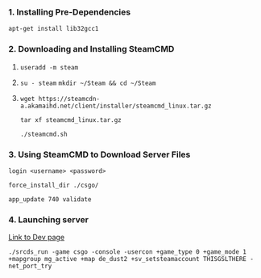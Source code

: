 
### 1. Installing Pre-Dependencies 
`apt-get install lib32gcc1`

### 2. Downloading and Installing SteamCMD

1. `useradd -m steam`
2. `su - steam`
   `mkdir ~/Steam && cd ~/Steam`
3. `wget https://steamcdn-a.akamaihd.net/client/installer/steamcmd_linux.tar.gz`

   `tar xf steamcmd_linux.tar.gz`
   
   `./steamcmd.sh`

### 3. Using SteamCMD to Download Server Files

   `login <username> <password>`

   `force_install_dir ./csgo/`

   `app_update 740 validate`

### 4. Launching server
[Link to Dev page](https://steamcommunity.com/dev/managegameservers)

`./srcds_run -game csgo -console -usercon +game_type 0 +game_mode 1 +mapgroup mg_active +map de_dust2 +sv_setsteamaccount THISGSLTHERE -net_port_try`

